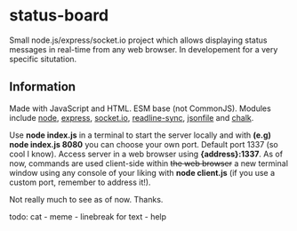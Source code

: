 # status-board
Small node.js/express/socket.io project which allows displaying status messages in real-time from any web browser. In developement for a very specific situtation.

## Information
Made with JavaScript and HTML. ESM base (not CommonJS).
Modules include [node](https://www.npmjs.com/package/node), [express](https://www.npmjs.com/package/express), [socket.io](https://www.npmjs.com/package/socket.io), [readline-sync](https://www.npmjs.com/package/readline-sync), [jsonfile](https://www.npmjs.com/package/jsonfile) and [chalk](https://www.npmjs.com/package/chalk).

Use **node index.js** in a terminal to start the server locally and with **(e.g) node index.js 8080** you can choose your own port. Default port 1337 (so cool I know).
Access server in a web browser using **{address}:1337**.
As of now, commands are used client-side within ~~the web browser~~ a new terminal window using any console of your liking with **node client.js** (if you use a custom port, remember to address it!).

Not really much to see as of now. Thanks.


todo: cat - meme - linebreak for text - help
